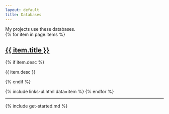 ```yaml
---
layout: default
title: Databases
---
```


<section markdown="1">
My projects use these databases.
</section>

<section>
{% for item in page.items %}
  <h1><a href="{{ item.url }}">{{ item.title }}</a></h1>

  {% if item.desc %}
  <p>{{ item.desc }}</p>
  {% endif %}

  {% include links-ul.html data=item %}
{% endfor %}
</section>

<hr>

<section markdown="1">
{% include get-started.md %}
</section>

<script>
element = document.getElementById("db-menu");
element.className += " active";
</script>
